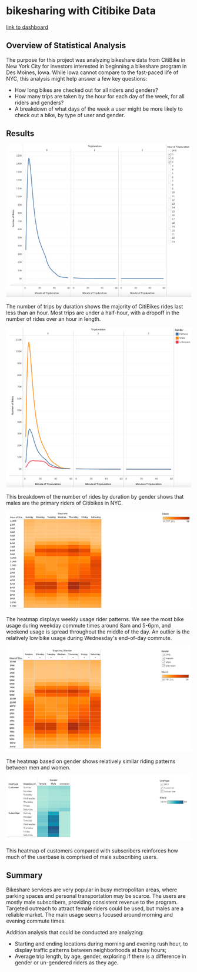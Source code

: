 # bikesharing with Citibike Data

[link to dashboard](https://public.tableau.com/app/profile/ben.mcnair/viz/NYCCitibikeAnalysis_16715715092350/Story1)

## Overview of Statistical Analysis
The purpose for this project was analyzing bikeshare data from CitiBike in New York City for investors interested in beginning a bikeshare program in Des Moines, Iowa. While Iowa cannot compare to the fast-paced life of NYC, this analysis might help answer a few key questions:
- How long bikes are checked out for all riders and genders?
- How many trips are taken by the hour for each day of the week, for all riders and genders?
- A breakdown of what days of the week a user might be more likely to check out a bike, by type of user and gender.

## Results
![webpage](https://github.com/bmcnair2/bikesharing/blob/main/time_of_trip.png)

The number of trips by duration shows the majority of CitiBikes rides last less than an hour. Most trips are under a half-hour, with a dropoff in the number of rides over an hour in length.

![webpage](https://github.com/bmcnair2/bikesharing/blob/main/male_female_triptime.png)

This breakdown of the number of rides by duration by gender shows that males are the primary riders of Citibikes in NYC. 

![webpage](https://github.com/bmcnair2/bikesharing/blob/main/weekday_heatmap.png)

The heatmap displays weekly usage rider patterns. We see the most bike usage during weekday commute times around 8am and 5-6pm, and weekend usage is spread throughout the middle of the day. An outlier is the relatively low bike usage during Wednesday's end-of-day commute.

![webpage](https://github.com/bmcnair2/bikesharing/blob/main/gender_heatmap.png)

The heatmap based on gender shows relatively similar riding patterns between men and women. 

![webpage](https://github.com/bmcnair2/bikesharing/blob/main/gender_consumer.png)

This heatmap of customers compared with subscribers reinforces how much of the userbase is comprised of male subscribing users.


## Summary
Bikeshare services are very popular in busy metropolitan areas, where parking spaces and personal transportation may be scarce. The users are mostly male subscribers, providing consistent revenue to the program. Targeted outreach to attract female riders could be used, but males are a reliable market. The main usage seems focused around morning and evening commute times.

Addition analysis that could be conducted are analyzing:

- Starting and ending locations during morning and evening rush hour, to display traffic patterns between neighborhoods at busy hours;
- Average trip length, by age, gender, exploring if there is a difference in gender or un-gendered riders as they age.


